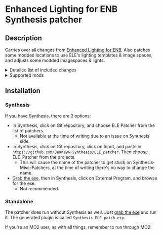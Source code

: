 # Enhanced Lighting for ENB Synthesis patcher

## Description

Carries over all changes from [Enhanced Lighting for ENB](https://www.nexusmods.com/skyrimspecialedition/mods/1377). Also patches some modded locations to use ELE's lighting templates & image spaces, and adjusts some modded imagespaces & lights. 

<details>
  <summary>Detailed list of included changes</summary>

  - Image Spaces: HDR, cinematic, tint
  - Lights: record flags, flags, object bounds, radius, color, near clip, fade value
  - Worldspaces: interior lighting
  - Cells: lighting, lighting template, water height, water noise texture, sky and weather from region, image space
  - Placed objects: record flags, primitive, light data, bound half extents, unknown, lighting template, image space, location reference, placement
</details>

<details>
  <summary>Supported mods</summary>
  Patcher was made for version in parantheses, but should mostly work okay for any version.

  - Based on ELE's official patches, with updates here & there as said patches are 2 years old.
    - [Beyond Skyrim - Bruma SE](https://www.nexusmods.com/skyrimspecialedition/mods/10917) (1.4.2)
    - [Cutting Room Floor - SSE](https://www.nexusmods.com/skyrimspecialedition/mods/276) (3.1.9)
    - [Darkend](https://www.nexusmods.com/skyrimspecialedition/mods/10423) (1.4)
    - [Falskaar](https://www.nexusmods.com/skyrimspecialedition/mods/2057) (2.2)
    - [Helgen Reborn](https://www.nexusmods.com/skyrimspecialedition/mods/5673) (V106.SSE)
      - Added light bulb colors
    - [Lanterns of Skyrim](https://www.nexusmods.com/skyrimspecialedition/mods/2429) (any version)
    - [Legacy of the Dragonborn SSE](https://www.nexusmods.com/skyrimspecialedition/mods/11802) (5.5.2, 4.1.1 support included)
      - Added light bulb colors
      - v5 version uses brighter lighting templates for the museum interior, since the lighting almost purely depends on those now
    - [Ravengate](https://www.nexusmods.com/skyrimspecialedition/mods/12617) (0.06BTASSE)
      - Added light bulb colors
    - [Medieval Lanterns of Skyrim](https://www.nexusmods.com/skyrimspecialedition/mods/27622) (any version)
</details>

## Installation

### Synthesis

If you have Synthesis, there are 3 options:
- In Synthesis, click on Git repository, and choose ELE Patcher from the list of patchers.
  - Not available at the time of writing due to an issue on Synthesis' side.
- In Synthesis, click on Git repository, click on Input, and paste in `https://github.com/Benna96-Synthesis/ELE_patcher`. Then choose ELE_Patcher from the projects.
  - This will cause the name of the patcher to get stuck on Synthesis-Misc-Patchers, at the time of writing there's no way to change the name.
- [Grab the exe](https://github.com/Benna96-Synthesis/ELE_patcher/releases/latest/download/ELE_Patcher.exe), then in Synthesis, click on External Program, and browse for the exe.
  - Not recommended.

### Standalone

The patcher does run without Synthesis as well. Just [grab the exe](https://github.com/Benna96-Synthesis/ELE_patcher/releases/latest/download/ELE_Patcher.exe) and run it. The generated plugin is called `Synthesis ELE patch.esp`.

If you're an MO2 user, as with all things, remember to run through MO2!